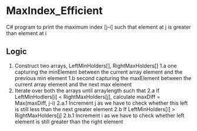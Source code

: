 # MaxIndex_Efficient
C# program to print the maximum index [j-i] such that element at j is greater than element at i

Logic
-----
1. Construct two arrays, LeftMinHolders[], RightMaxHolders[] 
   1.a one capturing the minElement between the current array element and the previous min element
   1.b second capturing the maxElement between the current array element and the next max element
2. Iterate over both the arrays until arraylength such that
   2.a If LeftMinHodlers[i] < RightMaxHolders[j], calculate
          maxDiff = Max(maxDiff, j-i)
          2.a.1 Increment j as we have to check whether this left is still less than the next greater element
   2.b If LeftMinHolders[i] > RightMaxHolders[j]
       2.b.1 Increment i as we have to check whether left element is still greater than the right element
       
      
  
